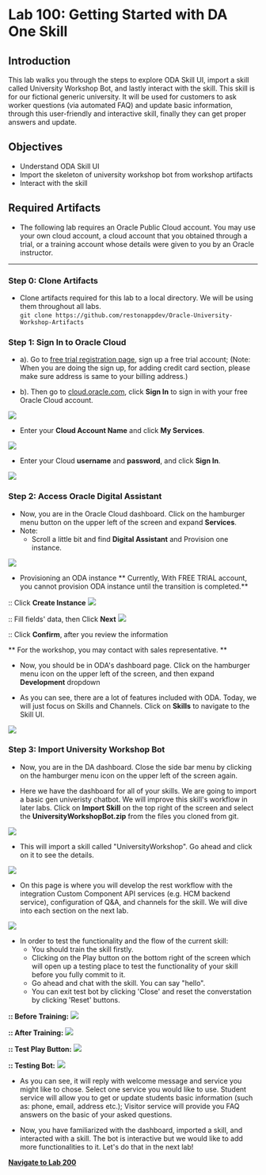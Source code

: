 # Lab 100: Getting Started with DA One Skill
## Introduction
This lab walks you through the steps to explore ODA Skill UI, import a skill called University Workshop Bot, and lastly interact with the skill. This skill is for our fictional generic university. It will be used for customers to ask worker questions (via automated FAQ) and update basic information, through this user-friendly and interactive skill, finally they can get proper answers and update.

## Objectives
- Understand ODA Skill UI
- Import the skeleton of university workshop bot from workshop artifacts
- Interact with the skill

## Required Artifacts
- The following lab requires an Oracle Public Cloud account. You may use your own cloud account, a cloud account that you obtained through a trial, or a training account whose details were given to you by an Oracle instructor.

---
### Step 0: Clone Artifacts
- Clone artifacts required for this lab to a local directory. We will be using them throughout all labs.   
  `git clone https://github.com/restonappdev/Oracle-University-Workshop-Artifacts`

### Step 1: Sign In to Oracle Cloud
-   a). Go to <a target="_blank" href="https://myservices.us.oraclecloud.com/mycloud/signup?language=en&sourceType=:se:eo:ie:2t:RC_NAMK180429P00004:OCSH_Reston&evite=:se:eo:ie:2t:RC_NAMK180429P00004:OCSH_Reston">free trial registration page</a>, sign up a free trial account;
    (Note: When you are doing the sign up, for adding credit card section, please make sure address is same to your billing address.)

-   b). Then go to <a target="_blank" href="https://cloud.oracle.com/getting-started">cloud.oracle.com</a>, click **Sign In** to sign in with your free Oracle Cloud account.

![](./images/100/2.png)

-   Enter your **Cloud Account Name** and click **My Services**.

![](./images/100/3.png)

-   Enter your Cloud **username** and **password**, and click **Sign In**.

![](./images/100/4.png)

### Step 2: Access Oracle Digital Assistant

- Now, you are in the Oracle Cloud dashboard. Click on the hamburger menu button on the upper left of the screen and expand **Services**.
- Note: 
	- Scroll a little bit and find **Digital Assistant** and Provision one instance.

![](./images/100/15.png)

- Provisioning an ODA instance
  ** Currently, With FREE TRIAL account, you cannot provision ODA instance until the transition is completed.**

:: Click **Create Instance** 
![](./images/100/14_1.png)

:: Fill fields' data, then Click **Next** 
![](./images/100/14_2.png)

:: Click **Confirm**, after you review the information
 
  ** For the workshop, you may contact with sales representative. **

- Now, you should be in ODA's dashboard page. Click on the hamburger menu icon on the upper left of the screen, and then expand **Development** dropdown

- As you can see, there are a lot of features included with ODA. Today, we will just focus on Skills and Channels. Click on **Skills** to navigate to the Skill UI.

![](./images/100/6.png)

### Step 3: Import University Workshop Bot

- Now, you are in the DA dashboard. Close the side bar menu by clicking on the hamburger menu icon on the upper left of the screen again. 

- Here we have the dashboard for all of your skills. We are going to import a basic gen univeristy chatbot. We will improve this skill's workflow in later labs. Click on **Import Skill** on the top right of the screen and select the **UniversityWorkshopBot.zip** from the files you cloned from git. 

![](./images/100/10.png)

- This will import a skill called "UniversityWorkshop". Go ahead and click on it to see the details.

![](./images/100/11.png)

- On this page is where you will develop the rest workflow with the integration Custom Component API services (e.g. HCM backend service), configuration of Q&A, and channels for the skill. We will dive into each section on the next lab. 

![](./images/100/11.png)

- In order to test the functionality and the flow of the current skill: 
   - You should train the skill firstly. 
   - Clicking on the Play button on the bottom right of the screen which will open up a testing place to test the functionality of your skill before you fully commit to it. 
   - Go ahead and chat with the skill. You can say "hello". 
   - You can exit test bot by clicking 'Close' and reset the converstation by clicking 'Reset' buttons. 

**:: Before Training:**
![](./images/100/12_1_before.png)

**:: After Training:**
![](./images/100/12_1_after.png)

**:: Test Play Button:**
![](./images/100/12_1.png)

**:: Testing Bot:**
![](./images/100/12.png)

- As you can see, it will reply with welcome message and service you might like to chose. Select one service you would like to use. Student service will allow you to get or update students basic information (such as: phone, email, address etc.); Visitor service will provide you FAQ answers on the basic of your asked questions.

- Now, you have familiarized with the dashboard, imported a skill, and interacted with a skill. The bot is interactive but we would like to add more functionalities to it. Let's do that in the next lab!

**[Navigate to Lab 200](Lab200.md)**